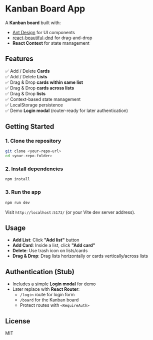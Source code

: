 # Kanban Board App

A **Kanban board** built with:
- [Ant Design](https://ant.design/) for UI components
- [react-beautiful-dnd](https://github.com/atlassian/react-beautiful-dnd) for drag-and-drop
- **React Context** for state management

## Features

✅ Add / Delete **Cards**  
✅ Add / Delete **Lists**  
✅ Drag & Drop **cards within same list**  
✅ Drag & Drop **cards across lists**  
✅ Drag & Drop **lists**  
✅ Context-based state management  
✅ LocalStorage persistence  
✅ Demo **Login modal** (router-ready for later authentication)

## Getting Started

### 1. Clone the repository
```bash
git clone <your-repo-url>
cd <your-repo-folder>
```

### 2. Install dependencies
```bash
npm install
```

### 3. Run the app
```bash
npm run dev
```
Visit `http://localhost:5173/` (or your Vite dev server address).

## Usage
- **Add List**: Click **"Add list"** button
- **Add Card**: Inside a list, click **"Add card"**
- **Delete**: Use trash icon on lists/cards
- **Drag & Drop**: Drag lists horizontally or cards vertically/across lists

## Authentication (Stub)
- Includes a simple **Login modal** for demo
- Later replace with **React Router**:
  - `/login` route for login form
  - `/board` for the Kanban board
  - Protect routes with `<RequireAuth>`


## License
MIT
